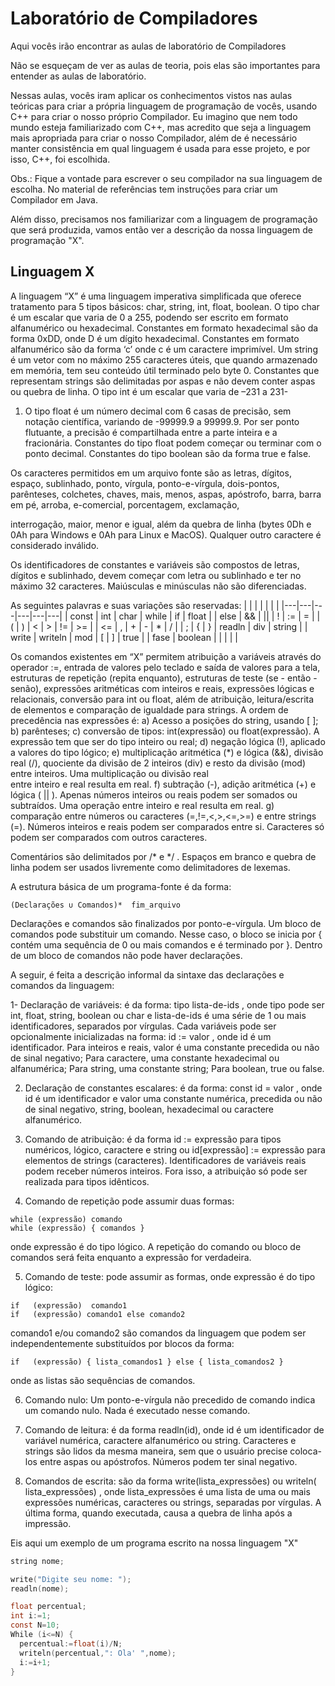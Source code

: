 # Laboratório de Compiladores

Aqui vocês irão encontrar as aulas de laboratório de Compiladores

Não se esqueçam de ver as aulas de teoria, pois elas são importantes para entender as aulas 
de laboratório.

Nessas aulas, vocês iram aplicar os conhecimentos vistos nas aulas teóricas para criar a própria linguagem
de programação de vocês, usando C++ para criar o nosso próprio Compilador. Eu imagino que nem todo mundo esteja 
familiarizado com C++, mas acredito que seja a linguagem mais apropriada para criar o nosso Compilador, além de é
necessário manter consistência em qual linguagem é usada para esse projeto, e por isso, C++, foi escolhida.

Obs.: Fique a vontade para escrever o seu compilador na sua linguagem de escolha. No material de referências tem instruções 
para criar um Compilador em Java.

Além disso, precisamos nos familiarizar com a linguagem de programação que será produzida, vamos então ver a descrição da nossa linguagem
de programação "X".

## Linguagem X

A linguagem “X” é uma linguagem imperativa simplificada que oferece tratamento para 5 
tipos  básicos:  char,  string,  int,  float,  boolean.  O  tipo  char  é  um  escalar  que  varia  de  0  a 
255, podendo ser escrito em formato alfanumérico ou hexadecimal. Constantes em formato 
hexadecimal são da forma 0xDD, onde D é um dígito hexadecimal. Constantes em formato 
alfanumérico são da forma ‘c’ onde c é um caractere imprimível. Um string é um vetor com 
no  máximo  255  caracteres  úteis,  que  quando  armazenado  em  memória,  tem  seu  conteúdo 
útil terminado pelo byte 0. Constantes que representam strings são delimitadas por aspas e 
não devem conter aspas ou quebra de linha. O tipo int é um escalar que varia de –231 a 231-
1.  O  tipo  float  é  um  número  decimal  com  6  casas  de  precisão,  sem  notação  científica, 
variando de -99999.9 a 99999.9. Por ser ponto flutuante, a precisão é compartilhada entre a 
parte  inteira  e  a  fracionária.  Constantes  do  tipo  float  podem  começar  ou  terminar  com  o 
ponto decimal. Constantes do tipo boolean são da forma true e false.  
 
Os  caracteres  permitidos  em  um  arquivo  fonte  são  as  letras,  dígitos,  espaço,  sublinhado, 
ponto,  vírgula,  ponto-e-vírgula,  dois-pontos,  parênteses,  colchetes,  chaves,  mais,  menos, 
aspas, apóstrofo, barra, barra em pé, arroba, e-comercial, porcentagem, exclamação, 

interrogação,  maior,  menor  e  igual,  além  da  quebra  de  linha  (bytes  0Dh  e  0Ah  para 
Windows e 0Ah para Linux e MacOS). Qualquer outro caractere é considerado inválido.  
 
Os identificadores de constantes e variáveis são compostos de letras, dígitos e sublinhado, 
devem  começar  com  letra  ou  sublinhado  e  ter  no  máximo  32  caracteres.  Maiúsculas  e 
minúsculas não são diferenciadas.  
 
As seguintes palavras e suas variações são reservadas: 
| | | | | | | 
|---|---|---|---|---|---|
| const  | int | char | while | if | float |
| else | && | \|\| | \! | \:= | = |
| ( | ) | < | >  | !=  | >= |
| <= | , | + | - | * | / |
| ; | { | } | readln | div | string |
| write | writeln | mod | [ | ] | true |
| fase | boolean | | | | |
 
Os  comandos  existentes  em  “X”  permitem  atribuição  a  variáveis  através  do  operador  :=, 
entrada de valores pelo teclado e saída de valores para a tela, estruturas de repetição (repita 
enquanto),    estruturas  de  teste  (se  -  então  -  senão),  expressões  aritméticas  com  inteiros  e 
reais,  expressões  lógicas  e  relacionais,  conversão  para  int  ou  float,  além  de  atribuição, 
leitura/escrita de elementos e comparação de igualdade para strings. A ordem de 
precedência nas expressões é: 
a) Acesso a posições do string, usando [ ]; 
b) parênteses; 
c) conversão de tipos: int(expressão) ou float(expressão). A expressão tem que ser do tipo 
inteiro ou real; 
d) negação lógica (!), aplicado a valores do tipo lógico; 
e) multiplicação  aritmética  (*)  e  lógica  (&&),  divisão  real  (/),  quociente  da  divisão  de  2 
inteiros (div) e resto da divisão (mod) entre inteiros. Uma multiplicação ou divisão real  
entre inteiro e real resulta em real. 
f) subtração  (-),  adição  aritmética  (+)  e  lógica  (  ||  ).  Apenas  números  inteiros  ou  reais 
podem ser somados ou subtraídos. Uma operação entre inteiro e real resulta em real. 
g) comparação entre números ou caracteres (=,!=,<,>,<=,>=) e entre strings (=). Números 
inteiros  e  reais  podem  ser  comparados  entre  si.  Caracteres  só  podem  ser  comparados 
com outros caracteres. 
 
Comentários são delimitados por /* e */ . Espaços em branco e quebra de linha podem ser 
usados livremente como delimitadores de lexemas. 
  
A estrutura básica de um programa-fonte é da forma: 
 
```
(Declarações ∪ Comandos)*  fim_arquivo 
```
Declarações e comandos são finalizados por ponto-e-vírgula. Um bloco de comandos pode 
substituir um comando. Nesse caso, o bloco se inicia por { contém uma sequência de 0 ou 
mais  comandos  e  é  terminado  por  }.  Dentro  de  um  bloco  de  comandos  não  pode  haver 
declarações. 
 
A seguir, é feita a descrição informal da sintaxe das declarações e comandos da linguagem: 
 
 1-  Declaração  de  variáveis:  é  da  forma:    tipo  lista-de-ids    ,  onde  tipo  pode  ser  int,  float, 
string,  boolean  ou  char  e  lista-de-ids  é  uma  série  de  1  ou  mais  identificadores, 
separados  por  vírgulas.  Cada  variáveis  pode  ser  opcionalmente  inicializadas  na  forma: 
id  :=  valor  ,  onde  id  é  um  identificador.  Para  inteiros  e  reais,  valor  é  uma  constante 
precedida  ou  não  de  sinal  negativo;  Para  caractere,  uma  constante  hexadecimal  ou 
alfanumérica; Para string, uma constante string; Para boolean, true ou false.  
 
2. Declaração  de  constantes  escalares:  é  da  forma:        const  id  =  valor  ,  onde  id  é  um 
identificador  e  valor  uma  constante  numérica,  precedida  ou  não  de  sinal  negativo, 
string, boolean, hexadecimal ou caractere alfanumérico. 
 
3. Comando  de  atribuição:  é  da  forma    id  :=  expressão  para  tipos  numéricos,  lógico, 
caractere e string ou id[expressão] := expressão para elementos de strings (caracteres). 
Identificadores de variáveis reais podem receber números inteiros. Fora isso, a 
atribuição só pode ser realizada para tipos idênticos. 
 
4. Comando de repetição pode assumir duas formas:  

```
while (expressão) comando 
while (expressão) { comandos } 
``` 

onde  expressão  é  do  tipo  lógico.  A  repetição  do  comando  ou  bloco  de  comandos  será 
feita enquanto a expressão for verdadeira.  
 
5. Comando de teste: pode assumir as formas, onde expressão é do tipo lógico:  
 
```
if   (expressão)  comando1 
if   (expressão) comando1 else comando2   
```
 
comando1  e/ou comando2  são comandos da linguagem que podem ser 
independentemente substituídos por blocos da forma: 
 
```
if   (expressão) { lista_comandos1 } else { lista_comandos2 }   
```
 
onde as listas são sequências de comandos. 
 
6. Comando  nulo:  Um    ponto-e-vírgula  não  precedido  de  comando  indica  um  comando 
nulo. Nada é executado nesse comando.  

7. Comando  de  leitura:  é  da  forma  readln(id),  onde  id  é  um  identificador  de  variável 
numérica,  caractere  alfanumérico  ou  string.  Caracteres  e  strings  são  lidos  da  mesma 
maneira,  sem  que  o  usuário  precise  coloca-los  entre  aspas  ou  apóstrofos.  Números 
podem ter sinal negativo. 
 
8. Comandos de escrita: são da forma write(lista_expressões) ou  writeln( 
lista_expressões)    ,  onde  lista_expressões  é  uma  lista  de  uma  ou  mais  expressões 
numéricas,  caracteres  ou  strings,  separadas  por  vírgulas.  A  última  forma,  quando 
executada, causa a quebra de linha após a impressão. 

Eis aqui um exemplo de um programa escrito na nossa linguagem "X"

```c
string nome;

write("Digite seu nome: ");
readln(nome);

float percentual;
int i:=1;
const N=10;
While (i<=N) {
  percentual:=float(i)/N;
  writeln(percentual,": Ola' ",nome);
  i:=i+1;
}
``` 
